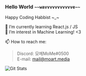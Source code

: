 ### Hello World `~~wavvvvvvvvvvve~~`  
Happy Coding Habbist \~_\~ 
  
🔭 I’m currently learning React.js / JS    
🌱 I’m interest in Machine Learning! <3   
   
📫 How to reach me:
> Discord: 모메MoMe#0500   
> E-mail: mail@moart.media

![Git Stats](https://github-readme-stats.vercel.app/api?username=moartmedia&show_icons=true&theme=graywhite)   

<!--
**MoartMedia/MoartMedia** is a ✨ _special_ ✨ repository because its `README.md` (this file) appears on your GitHub profile.

Here are some ideas to get you started:

- 🔭 I’m currently working on ...
- 🌱 I’m currently learning ...
- 👯 I’m looking to collaborate on ...
- 🤔 I’m looking for help with ...
- 💬 Ask me about ...
- 📫 How to reach me: ...
- 😄 Pronouns: ...
- ⚡ Fun fact: ...
-->

